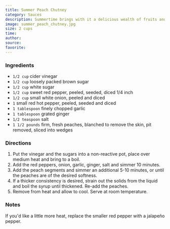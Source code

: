 ```yaml
---
title: Summer Peach Chutney
category: Sauces
description: Summertime brings with it a delicious wealth of fruits and vegetables. This chutney takes a sweet, fragrant peach and adds just enough heat to keep things interesting.
image: summer_peach_chutney.jpg
size: 2 cups
time: 
author: 
source: 
favorite: 
---
```


### Ingredients

* `1/2 cup` cider vinegar
* `1/2 cup` loosely packed brown sugar
* `1/2 cup` white sugar
* `1/2 cup` sweet red pepper, peeled, seeded, diced 1/4 inch
* `1/2 cup` small white onion, peeled and diced
* `1` small red hot pepper, peeled, seeded and diced
* `1 tablespoon` finely chopped garlic
* `1 tablespoon` grated ginger
* `1/2 teaspoon` salt
* `1 1/2 pounds` firm, fresh peaches, blanched to remove the skin, pit removed, sliced into wedges

### Directions

1. Put the vinegar and the sugars into a non-reactive pot, place over medium heat and bring to a boil.
2. Add the red peppers, onion, garlic, ginger, salt and simmer 10 minutes.
3. Add the peach segments and simmer an additional 5-10 minutes, or until the peaches are of the desired softness.
4. If a thicker consistency is desired, strain out the solids from the liquid and boil the syrup until thickened. Re-add the peaches.
5. Remove from heat and allow to cool. Serve at room temperature.

### Notes

If you'd like a little more heat, replace the smaller red pepper with a jalapeño pepper.